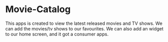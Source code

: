 # Movie-Catalog
This apps is created to view the latest released movies and TV shows.
We can add the movies/tv shows to our favourites.
We can also add an widget to our home screen, and it got a consumer apps.
